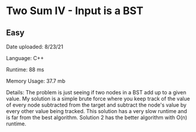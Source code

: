 
# Two Sum IV - Input is a BST

## Easy

Date uploaded: 8/23/21

Language: C++

Runtime: 88 ms

Memory Usage: 37.7 mb

Details: The problem is just seeing if two nodes in a BST add up to a given value. My solution is a simple brute force where you keep track of the value of every node subtracted from the target and subtract the node's value by every other value being tracked. This solution has a very slow runtime and is far from the best algorithm. Solution 2 has the better algorithm with O(n) runtime.
